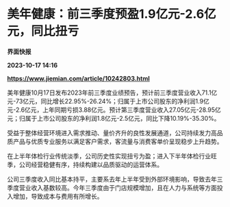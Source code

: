 # 美年健康：前三季度预盈1.9亿元-2.6亿元，同比扭亏
**界面快报**

**2023-10-17 14:16**

**https://www.jiemian.com/article/10242803.html**

美年健康10月17日发布2023年前三季度业绩预告，预计前三季度营业收入71.1亿元-73亿元，同比增长22.95%-26.24%；归属于上市公司股东的净利润1.9亿元-2.6亿元，上年同期亏损3.88亿元。预计第三季度营业收入27.05亿元-28.95亿元；归属于上市公司股东的净利润1.8亿元-2.5亿元，同比下降10.19%-35.30%。

受益于整体经营环境进入需求推动、量价齐升的良性发展通道，公司持续发力高品质产品与优质专业服务以满足客户需求，客流量与消费客单价呈现稳步上升趋势。

在上半年体检行业传统淡季，公司历史性实现扭亏为盈；进入下半年体检行业旺季，公司经营稳健有序，持续构建以品质驱动的运营体系。

公司三季度收入同比基本持平，主要系去年上半年受到外部环境影响，导致去年三季度营业收入基数较高。今年三季度由于门店规模增加，且在人力与系统等方面投入增加，导致成本与费用有所增长。